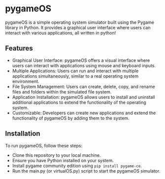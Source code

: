 # pygameOS
pygameOS is a simple operating system simulator built using the Pygame library in Python. It provides a graphical user interface where users can interact with various applications, all written in python!

## Features
- Graphical User Interface: pygameOS offers a visual interface where users can interact with applications using mouse and keyboard inputs.
- Multiple Applications: Users can run and interact with multiple applications simultaneously, similar to a real operating system environment.
- File System Management: Users can create, delete, copy, and rename files and folders within the simulated file system.
- Application Installation: pygameOS allows users to install and uninstall additional applications to extend the functionality of the operating system.
- Customizable: Developers can create new applications and extend the functionality of pygameOS by adding them to the system.

## Installation
To run pygameOS, follow these steps:
- Clone this repository to your local machine.
- Ensure you have Python installed on your system.
- Install pygame community edition using `pip install pygame-ce`.
- Run the main.py (or virtualOS.py) script to start the pygameOS simulator.
